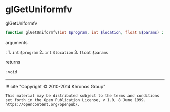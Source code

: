 # glGetUniformfv
glGetUniformfv

```php
function glGetUniformfv(int $program, int $location, float &$params) : void
```

arguments

:    1. `int` `$program` 
    2. `int` `$location` 
    3. `float` `$params` 

returns

:    `void` 

---
     

!!! cite "Copyright © 2010-2014 Khronos Group"

    This material may be distributed subject to the terms and conditions set forth in the Open Publication License, v 1.0, 8 June 1999. https://opencontent.org/openpub/.